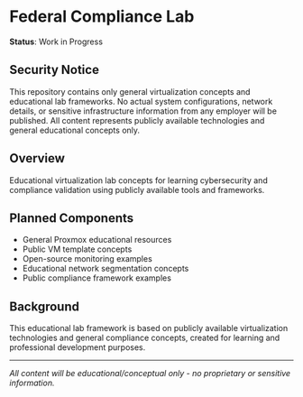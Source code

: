 # Federal Compliance Lab

**Status**: Work in Progress

## Security Notice
This repository contains only general virtualization concepts and educational lab frameworks. No actual system configurations, network details, or sensitive infrastructure information from any employer will be published. All content represents publicly available technologies and general educational concepts only.

## Overview
Educational virtualization lab concepts for learning cybersecurity and compliance validation using publicly available tools and frameworks.

## Planned Components
- General Proxmox educational resources
- Public VM template concepts
- Open-source monitoring examples
- Educational network segmentation concepts
- Public compliance framework examples

## Background
This educational lab framework is based on publicly available virtualization technologies and general compliance concepts, created for learning and professional development purposes.

---
*All content will be educational/conceptual only - no proprietary or sensitive information.*
